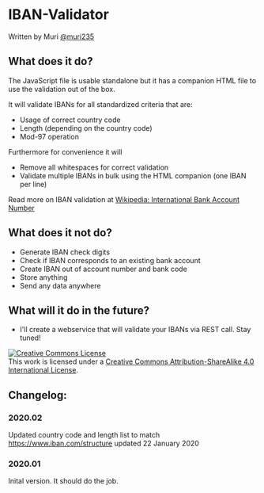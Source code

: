 # IBAN-Validator
Written by Muri [@muri235][2]

## What does it do?
The JavaScript file is usable standalone but it has a companion HTML file to use the validation out of the box.

It will validate IBANs for all standardized criteria that are:
* Usage of correct country code
* Length (depending on the country code)
* Mod-97 operation

Furthermore for convenience it will
* Remove all whitespaces for correct validation
* Validate multiple IBANs in bulk using the HTML companion (one IBAN per line)


Read more on IBAN validation at [Wikipedia: International Bank Account Number][1]

## What does it not do?
* Generate IBAN check digits
* Check if IBAN corresponds to an existing bank account
* Create IBAN out of account number and bank code
* Store anything
* Send any data anywhere

## What will it do in the future?
* I'll create a webservice that will validate your IBANs via REST call. Stay tuned!

<a rel="license" href="http://creativecommons.org/licenses/by-sa/4.0/"><img alt="Creative Commons License" style="border-width:0" src="https://i.creativecommons.org/l/by-sa/4.0/88x31.png" /></a><br />This work is licensed under a <a rel="license" href="http://creativecommons.org/licenses/by-sa/4.0/">Creative Commons Attribution-ShareAlike 4.0 International License</a>.

## Changelog:
### 2020.02
Updated country code and length list to match https://www.iban.com/structure updated 22 January 2020
### 2020.01
Inital version. It should do the job.

[1]: https://en.wikipedia.org/wiki/International_Bank_Account_Number
[2]: https://github.com/muri235/IBAN-Validator